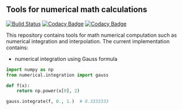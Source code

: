 ## Tools for numerical math calculations

[![Build Status](https://travis-ci.com/Bellator95/scikit-numerical.svg?branch=master)](https://travis-ci.com/Bellator95/scikit-numerical)
[![Codacy Badge](https://api.codacy.com/project/badge/Grade/e599de8c6de048ef8351811388c63632)](https://www.codacy.com/app/maksym.shpakovych/numerical?utm_source=github.com&amp;utm_medium=referral&amp;utm_content=Bellator95/scikit-numerical&amp;utm_campaign=Badge_Grade)
[![Codacy Badge](https://api.codacy.com/project/badge/Coverage/e599de8c6de048ef8351811388c63632)](https://www.codacy.com/app/maksym.shpakovych/numerical?utm_source=github.com&utm_medium=referral&utm_content=Bellator95/scikit-numerical&utm_campaign=Badge_Coverage)

This repository contains tools for math numerical computation such as numerical integration and interpolation. The current implementation contains:

- numerical integration using Gauss formula

```python
import numpy as np
from numerical.integration import gauss

def f(x):
    return np.power(x[0], 2)

gauss.integrate(f, 0., 1.)  # 0.3333333
```